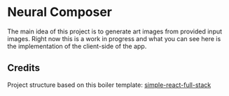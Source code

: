 # Neural Composer

The main idea of this project is to generate art images from provided input images. Right now this is a work in progress and what you can see here is the implementation of the client-side of the app.

## Credits

Project structure based on this boiler template: [simple-react-full-stack](https://github.com/crsandeep/simple-react-full-stack)
